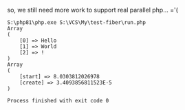 so, we still need more work to support real parallel php... ='(

```
S:\php81\php.exe S:\VCS\My\test-fiber\run.php
Array
(
    [0] => Hello
    [1] => World
    [2] => !
)
Array
(
    [start] => 8.0303812026978
    [create] => 3.4093856811523E-5
)

Process finished with exit code 0
```
